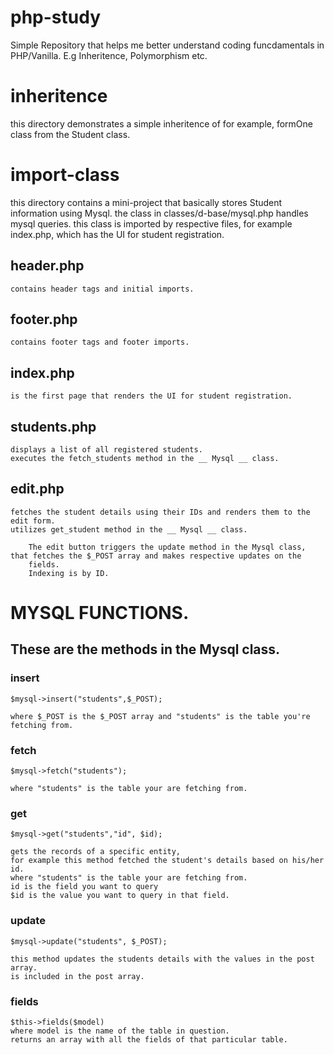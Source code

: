 # php-study

Simple Repository that helps me better understand coding funcdamentals in PHP/Vanilla. E.g Inheritence, Polymorphism etc.

# inheritence

this directory demonstrates a simple inheritence of for example, formOne class from the Student class.


# import-class

this directory contains a mini-project that basically stores Student information using Mysql.
the class in classes/d-base/mysql.php handles mysql queries.
this class is imported by respective files, for example index.php, which has the UI for student registration.

## header.php

    contains header tags and initial imports.

## footer.php

    contains footer tags and footer imports.

## index.php

    is the first page that renders the UI for student registration.

## students.php

    displays a list of all registered students.
    executes the fetch_students method in the __ Mysql __ class.

## edit.php

    fetches the student details using their IDs and renders them to the edit form.
    utilizes get_student method in the __ Mysql __ class.

        The edit button triggers the update method in the Mysql class, that fetches the $_POST array and makes respective updates on the    
        fields.
        Indexing is by ID.



# MYSQL FUNCTIONS.

## These are the methods in the Mysql class.

### insert

    $mysql->insert("students",$_POST);

    where $_POST is the $_POST array and "students" is the table you're fetching from.

### fetch

    $mysql->fetch("students");

    where "students" is the table your are fetching from.

### get

    $mysql->get("students","id", $id);

    gets the records of a specific entity,
    for example this method fetched the student's details based on his/her id.
    where "students" is the table your are fetching from.
    id is the field you want to query
    $id is the value you want to query in that field.

### update

    $mysql->update("students", $_POST);
    
    this method updates the students details with the values in the post array.
    is included in the post array.

### fields

    $this->fields($model)
    where model is the name of the table in question.
    returns an array with all the fields of that particular table.


